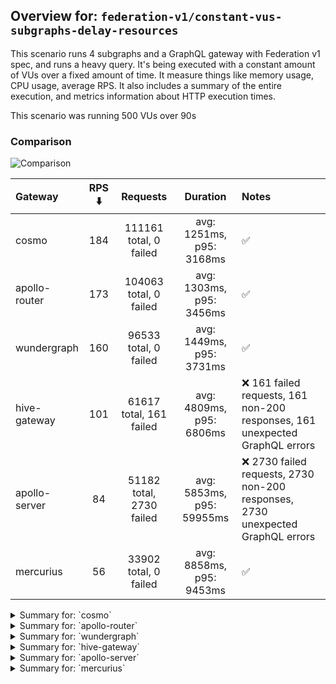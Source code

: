 ## Overview for: `federation-v1/constant-vus-subgraphs-delay-resources`


This scenario runs 4 subgraphs and a GraphQL gateway with Federation v1 spec, and runs a heavy query. It's being executed with a constant amount of VUs over a fixed amount of time. It measure things like memory usage, CPU usage, average RPS. It also includes a summary of the entire execution, and metrics information about HTTP execution times.


This scenario was running 500 VUs over 90s


### Comparison


<img src="https://imagedelivery.net/KYe9TScr4TldYHA48pczVg/ecb4b4d3-c194-42ab-1ff1-6cf11c180c00/public" alt="Comparison" />


| Gateway       | RPS ⬇️ |         Requests         |         Duration          | Notes                                                                          |
| :------------ | :----: | :----------------------: | :-----------------------: | :----------------------------------------------------------------------------- |
| cosmo         |  184   |  111161 total, 0 failed  | avg: 1251ms, p95: 3168ms  | ✅                                                                              |
| apollo-router |  173   |  104063 total, 0 failed  | avg: 1303ms, p95: 3456ms  | ✅                                                                              |
| wundergraph   |  160   |  96533 total, 0 failed   | avg: 1449ms, p95: 3731ms  | ✅                                                                              |
| hive-gateway  |  101   | 61617 total, 161 failed  | avg: 4809ms, p95: 6806ms  | ❌ 161 failed requests, 161 non-200 responses, 161 unexpected GraphQL errors    |
| apollo-server |   84   | 51182 total, 2730 failed | avg: 5853ms, p95: 59955ms | ❌ 2730 failed requests, 2730 non-200 responses, 2730 unexpected GraphQL errors |
| mercurius     |   56   |  33902 total, 0 failed   | avg: 8858ms, p95: 9453ms  | ✅                                                                              |



<details>
  <summary>Summary for: `cosmo`</summary>

  **K6 Output**




```
     ✓ response code was 200
     ✓ no graphql errors
     ✓ valid response structure

     █ setup

     checks.........................: 100.00% ✓ 333423     ✗ 0     
     data_received..................: 9.8 GB  16 MB/s
     data_sent......................: 132 MB  219 kB/s
     http_req_blocked...............: avg=2.05ms   min=1.42µs  med=3.07µs   max=4.37s  p(90)=4.42µs  p(95)=5.31µs
     http_req_connecting............: avg=1.44ms   min=0s      med=0s       max=4.37s  p(90)=0s      p(95)=0s    
     http_req_duration..............: avg=1.25s    min=3.75ms  med=1.06s    max=10.07s p(90)=2.46s   p(95)=3.16s 
       { expected_response:true }...: avg=1.25s    min=3.75ms  med=1.06s    max=10.07s p(90)=2.46s   p(95)=3.16s 
     http_req_failed................: 0.00%   ✓ 0          ✗ 111161
     http_req_receiving.............: avg=344.53ms min=30.17µs med=78.27µs  max=8.95s  p(90)=1.35s   p(95)=2.21s 
     http_req_sending...............: avg=37.18ms  min=7.51µs  med=14.09µs  max=5.95s  p(90)=34.19µs p(95)=4.49ms
     http_req_tls_handshaking.......: avg=0s       min=0s      med=0s       max=0s     p(90)=0s      p(95)=0s    
     http_req_waiting...............: avg=869.51ms min=3.65ms  med=829.75ms max=6.95s  p(90)=1.53s   p(95)=1.8s  
     http_reqs......................: 111161  184.810359/s
     iteration_duration.............: avg=2.65s    min=17.61ms med=2.27s    max=17.46s p(90)=5.23s   p(95)=6.27s 
     iterations.....................: 111141  184.777108/s
     vus............................: 257     min=257      max=500 
     vus_max........................: 500     min=500      max=500 
```


**Performance Overview**


<img src="https://imagedelivery.net/KYe9TScr4TldYHA48pczVg/0aab9fb2-d28c-4302-a852-ee41b123ad00/public" alt="Performance Overview" />


**Subgraphs Overview**


<img src="https://imagedelivery.net/KYe9TScr4TldYHA48pczVg/5566c4a5-2ce4-4cc3-3597-f9cad146fa00/public" alt="Subgraphs Overview" />


**HTTP Overview**


<img src="https://imagedelivery.net/KYe9TScr4TldYHA48pczVg/1fb5d6b4-368c-4234-af7d-c6f005ca9b00/public" alt="HTTP Overview" />


  </details>

<details>
  <summary>Summary for: `apollo-router`</summary>

  **K6 Output**




```
     ✓ response code was 200
     ✓ no graphql errors
     ✓ valid response structure

     █ setup

     checks.........................: 100.00% ✓ 312129     ✗ 0     
     data_received..................: 9.1 GB  15 MB/s
     data_sent......................: 124 MB  205 kB/s
     http_req_blocked...............: avg=2.98ms   min=1.55µs  med=3.48µs   max=6.35s  p(90)=5.35µs  p(95)=6.24µs 
     http_req_connecting............: avg=2.43ms   min=0s      med=0s       max=5.53s  p(90)=0s      p(95)=0s     
     http_req_duration..............: avg=1.3s     min=6.35ms  med=1.07s    max=11.66s p(90)=2.71s   p(95)=3.45s  
       { expected_response:true }...: avg=1.3s     min=6.35ms  med=1.07s    max=11.66s p(90)=2.71s   p(95)=3.45s  
     http_req_failed................: 0.00%   ✓ 0          ✗ 104063
     http_req_receiving.............: avg=459.42ms min=25.84µs med=86.63µs  max=9.88s  p(90)=1.79s   p(95)=2.54s  
     http_req_sending...............: avg=40.73ms  min=7.85µs  med=16.77µs  max=8.1s   p(90)=67.87µs p(95)=30.29ms
     http_req_tls_handshaking.......: avg=0s       min=0s      med=0s       max=0s     p(90)=0s      p(95)=0s     
     http_req_waiting...............: avg=803.03ms min=6.26ms  med=751.71ms max=6.04s  p(90)=1.48s   p(95)=1.74s  
     http_reqs......................: 104063  173.010379/s
     iteration_duration.............: avg=2.82s    min=20.46ms med=2.38s    max=21.06s p(90)=5.77s   p(95)=6.94s  
     iterations.....................: 104043  172.977128/s
     vus............................: 195     min=195      max=500 
     vus_max........................: 500     min=500      max=500 
```


**Performance Overview**


<img src="https://imagedelivery.net/KYe9TScr4TldYHA48pczVg/eb785748-320e-4efb-1280-20fa183ba900/public" alt="Performance Overview" />


**Subgraphs Overview**


<img src="https://imagedelivery.net/KYe9TScr4TldYHA48pczVg/5188051f-f0ae-40dc-435c-4af067500200/public" alt="Subgraphs Overview" />


**HTTP Overview**


<img src="https://imagedelivery.net/KYe9TScr4TldYHA48pczVg/fe5abe67-6414-4565-88f9-9ccb36c92900/public" alt="HTTP Overview" />


  </details>

<details>
  <summary>Summary for: `wundergraph`</summary>

  **K6 Output**




```
     ✓ response code was 200
     ✓ no graphql errors
     ✓ valid response structure

     █ setup

     checks.........................: 100.00% ✓ 289539     ✗ 0    
     data_received..................: 8.5 GB  14 MB/s
     data_sent......................: 115 MB  191 kB/s
     http_req_blocked...............: avg=3.32ms   min=1.45µs  med=3.41µs   max=6.32s  p(90)=5.18µs  p(95)=6.21µs
     http_req_connecting............: avg=2.5ms    min=0s      med=0s       max=6.32s  p(90)=0s      p(95)=0s    
     http_req_duration..............: avg=1.44s    min=6.62ms  med=1.21s    max=13.48s p(90)=2.89s   p(95)=3.73s 
       { expected_response:true }...: avg=1.44s    min=6.62ms  med=1.21s    max=13.48s p(90)=2.89s   p(95)=3.73s 
     http_req_failed................: 0.00%   ✓ 0          ✗ 96533
     http_req_receiving.............: avg=460.74ms min=32.73µs med=86.06µs  max=11.45s p(90)=1.75s   p(95)=2.57s 
     http_req_sending...............: avg=37.95ms  min=6.92µs  med=15.28µs  max=7.13s  p(90)=39.75µs p(95)=5.29ms
     http_req_tls_handshaking.......: avg=0s       min=0s      med=0s       max=0s     p(90)=0s      p(95)=0s    
     http_req_waiting...............: avg=950.74ms min=6.51ms  med=881.85ms max=5.85s  p(90)=1.73s   p(95)=2.1s  
     http_reqs......................: 96533   160.465296/s
     iteration_duration.............: avg=3.06s    min=21.57ms med=2.65s    max=23.26s p(90)=6.08s   p(95)=7.26s 
     iterations.....................: 96513   160.432051/s
     vus............................: 368     min=368      max=500
     vus_max........................: 500     min=500      max=500
```


**Performance Overview**


<img src="https://imagedelivery.net/KYe9TScr4TldYHA48pczVg/1b4042ac-ee0e-49f2-467a-75520e0d6a00/public" alt="Performance Overview" />


**Subgraphs Overview**


<img src="https://imagedelivery.net/KYe9TScr4TldYHA48pczVg/3d8b1a81-f2c4-4de9-0f56-8522f748bf00/public" alt="Subgraphs Overview" />


**HTTP Overview**


<img src="https://imagedelivery.net/KYe9TScr4TldYHA48pczVg/5cefa689-6d15-4e09-86bb-8b59f9771300/public" alt="HTTP Overview" />


  </details>

<details>
  <summary>Summary for: `hive-gateway`</summary>

  **K6 Output**




```
     ✗ response code was 200
      ↳  99% — ✓ 61436 / ✗ 161
     ✗ no graphql errors
      ↳  99% — ✓ 61436 / ✗ 161
     ✓ valid response structure

     █ setup

     checks.........................: 99.82% ✓ 184308     ✗ 322  
     data_received..................: 5.4 GB 8.9 MB/s
     data_sent......................: 73 MB  121 kB/s
     http_req_blocked...............: avg=454.86µs min=1.72µs   med=3.63µs  max=415.79ms p(90)=5.37µs   p(95)=6.34µs  
     http_req_connecting............: avg=426.6µs  min=0s       med=0s      max=308.37ms p(90)=0s       p(95)=0s      
     http_req_duration..............: avg=4.8s     min=11.92ms  med=4.48s   max=1m0s     p(90)=5.59s    p(95)=6.8s    
       { expected_response:true }...: avg=4.66s    min=11.92ms  med=4.48s   max=59.96s   p(90)=5.56s    p(95)=6.74s   
     http_req_failed................: 0.26%  ✓ 161        ✗ 61456
     http_req_receiving.............: avg=6.44ms   min=0s       med=78.05µs max=940.79ms p(90)=596.91µs p(95)=9.85ms  
     http_req_sending...............: avg=1.33ms   min=8.17µs   med=17.32µs max=935.75ms p(90)=40.78µs  p(95)=172.96µs
     http_req_tls_handshaking.......: avg=0s       min=0s       med=0s      max=0s       p(90)=0s       p(95)=0s      
     http_req_waiting...............: avg=4.8s     min=11.83ms  med=4.47s   max=1m0s     p(90)=5.57s    p(95)=6.8s    
     http_reqs......................: 61617  101.954371/s
     iteration_duration.............: avg=4.88s    min=334.11ms med=4.56s   max=1m0s     p(90)=5.7s     p(95)=6.89s   
     iterations.....................: 61597  101.921278/s
     vus............................: 128    min=128      max=500
     vus_max........................: 500    min=500      max=500
```


**Performance Overview**


<img src="https://imagedelivery.net/KYe9TScr4TldYHA48pczVg/34795d6f-6fbc-4626-9dea-5a8e15537000/public" alt="Performance Overview" />


**Subgraphs Overview**


<img src="https://imagedelivery.net/KYe9TScr4TldYHA48pczVg/9cf86be0-48cc-4153-8eed-4788a253e600/public" alt="Subgraphs Overview" />


**HTTP Overview**


<img src="https://imagedelivery.net/KYe9TScr4TldYHA48pczVg/b17283d3-64be-4063-c43b-3e8879360400/public" alt="HTTP Overview" />


  </details>

<details>
  <summary>Summary for: `apollo-server`</summary>

  **K6 Output**




```
     ✗ response code was 200
      ↳  94% — ✓ 48432 / ✗ 2730
     ✗ no graphql errors
      ↳  94% — ✓ 48432 / ✗ 2730
     ✓ valid response structure

     █ setup

     checks.........................: 96.37% ✓ 145296    ✗ 5460 
     data_received..................: 4.3 GB 7.1 MB/s
     data_sent......................: 61 MB  101 kB/s
     http_req_blocked...............: avg=824.05µs min=1.25µs   med=2.84µs   max=239.2ms  p(90)=5.14µs   p(95)=302.07µs
     http_req_connecting............: avg=779.89µs min=0s       med=0s       max=200.51ms p(90)=0s       p(95)=240.83µs
     http_req_duration..............: avg=5.85s    min=14.49ms  med=2.77s    max=1m0s     p(90)=3.09s    p(95)=59.95s  
       { expected_response:true }...: avg=2.8s     min=14.49ms  med=2.77s    max=59.73s   p(90)=2.99s    p(95)=3.09s   
     http_req_failed................: 5.33%  ✓ 2730      ✗ 48452
     http_req_receiving.............: avg=228.07µs min=0s       med=103.18µs max=174.26ms p(90)=168.91µs p(95)=201.24µs
     http_req_sending...............: avg=245.08µs min=7.93µs   med=14.53µs  max=297.3ms  p(90)=32.18µs  p(95)=118.92µs
     http_req_tls_handshaking.......: avg=0s       min=0s       med=0s       max=0s       p(90)=0s       p(95)=0s      
     http_req_waiting...............: avg=5.85s    min=14.37ms  med=2.77s    max=1m0s     p(90)=3.09s    p(95)=59.94s  
     http_reqs......................: 51182  84.893736/s
     iteration_duration.............: avg=5.87s    min=534.05ms med=2.79s    max=1m0s     p(90)=3.11s    p(95)=1m0s    
     iterations.....................: 51162  84.860563/s
     vus............................: 116    min=116     max=500
     vus_max........................: 500    min=500     max=500
```


**Performance Overview**


<img src="https://imagedelivery.net/KYe9TScr4TldYHA48pczVg/39aed544-3997-43b1-d0ff-2b1a0115f600/public" alt="Performance Overview" />


**Subgraphs Overview**


<img src="https://imagedelivery.net/KYe9TScr4TldYHA48pczVg/b3594bc0-bfcb-4463-b2a9-0d27e0435600/public" alt="Subgraphs Overview" />


**HTTP Overview**


<img src="https://imagedelivery.net/KYe9TScr4TldYHA48pczVg/e88eb815-e840-47eb-929b-1787c7844600/public" alt="HTTP Overview" />


  </details>

<details>
  <summary>Summary for: `mercurius`</summary>

  **K6 Output**




```
     ✓ response code was 200
     ✓ no graphql errors
     ✓ valid response structure

     █ setup

     checks.........................: 100.00% ✓ 101646    ✗ 0    
     data_received..................: 3.0 GB  4.9 MB/s
     data_sent......................: 40 MB   67 kB/s
     http_req_blocked...............: avg=229.35µs min=1.29µs   med=3.35µs   max=34.84ms  p(90)=4.51µs   p(95)=5.08µs  
     http_req_connecting............: avg=221.12µs min=0s       med=0s       max=32.11ms  p(90)=0s       p(95)=0s      
     http_req_duration..............: avg=8.85s    min=13.9ms   med=8.93s    max=17.78s   p(90)=9.18s    p(95)=9.45s   
       { expected_response:true }...: avg=8.85s    min=13.9ms   med=8.93s    max=17.78s   p(90)=9.18s    p(95)=9.45s   
     http_req_failed................: 0.00%   ✓ 0         ✗ 33902
     http_req_receiving.............: avg=559.66µs min=39.57µs  med=112.22µs max=759.47ms p(90)=162.84µs p(95)=184.36µs
     http_req_sending...............: avg=38.74µs  min=8.52µs   med=17.82µs  max=24.91ms  p(90)=30.49µs  p(95)=35.67µs 
     http_req_tls_handshaking.......: avg=0s       min=0s       med=0s       max=0s       p(90)=0s       p(95)=0s      
     http_req_waiting...............: avg=8.85s    min=13.81ms  med=8.93s    max=17.78s   p(90)=9.18s    p(95)=9.45s   
     http_reqs......................: 33902   56.195847/s
     iteration_duration.............: avg=8.87s    min=530.53ms med=8.94s    max=17.79s   p(90)=9.19s    p(95)=9.46s   
     iterations.....................: 33882   56.162695/s
     vus............................: 53      min=53      max=500
     vus_max........................: 500     min=500     max=500
```


**Performance Overview**


<img src="https://imagedelivery.net/KYe9TScr4TldYHA48pczVg/82f6cd1f-b347-45ae-575e-26cf4d88b100/public" alt="Performance Overview" />


**Subgraphs Overview**


<img src="https://imagedelivery.net/KYe9TScr4TldYHA48pczVg/730e0a86-63f1-4a78-6871-12060feb1d00/public" alt="Subgraphs Overview" />


**HTTP Overview**


<img src="https://imagedelivery.net/KYe9TScr4TldYHA48pczVg/97fac7e7-918c-47ea-7051-e2a499a48400/public" alt="HTTP Overview" />


  </details>